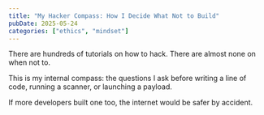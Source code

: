 ```yaml
---
title: "My Hacker Compass: How I Decide What Not to Build"
pubDate: 2025-05-24
categories: ["ethics", "mindset"]
---
```


There are hundreds of tutorials on how to hack.
There are almost none on when not to.

This is my internal compass: the questions I ask before writing a line of code, running a scanner, or launching a payload.

If more developers built one too, the internet would be safer by accident.